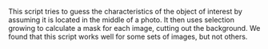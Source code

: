 

This script tries to guess the characteristics of the object of interest by assuming it is located in the middle of a photo. It then uses selection growing to calculate a mask for each image, cutting out the background. We found that this script works well for some sets of images, but not others.  


